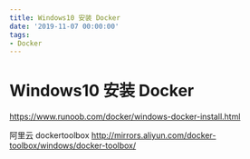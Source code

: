 ```yaml
---
title: Windows10 安装 Docker
date: '2019-11-07 00:00:00'
tags:
- Docker
---
```

# Windows10 安装 Docker

https://www.runoob.com/docker/windows-docker-install.html

阿里云 dockertoolbox
http://mirrors.aliyun.com/docker-toolbox/windows/docker-toolbox/

